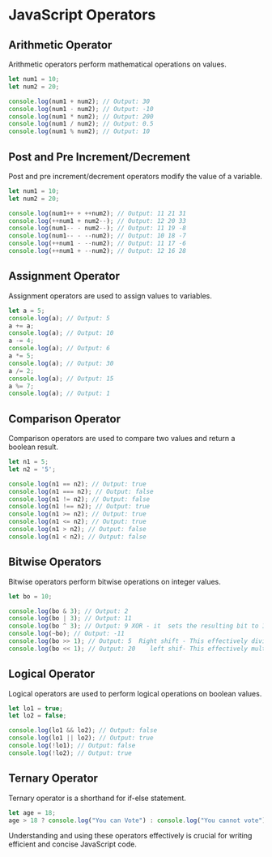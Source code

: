 
# JavaScript Operators

## Arithmetic Operator
Arithmetic operators perform mathematical operations on values.
```javascript
let num1 = 10;
let num2 = 20;

console.log(num1 + num2); // Output: 30
console.log(num1 - num2); // Output: -10
console.log(num1 * num2); // Output: 200
console.log(num1 / num2); // Output: 0.5
console.log(num1 % num2); // Output: 10
```

## Post and Pre Increment/Decrement
Post and pre increment/decrement operators modify the value of a variable.
```javascript
let num1 = 10;
let num2 = 20;

console.log(num1++ + ++num2); // Output: 11 21 31
console.log(++num1 + num2--); // Output: 12 20 33 
console.log(num1-- - num2--); // Output: 11 19 -8
console.log(num1-- - --num2); // Output: 10 18 -7
console.log(++num1 - --num2); // Output: 11 17 -6  
console.log(++num1 + --num2); // Output: 12 16 28
```

## Assignment Operator
Assignment operators are used to assign values to variables.
```javascript
let a = 5;
console.log(a); // Output: 5
a += a;
console.log(a); // Output: 10
a -= 4;
console.log(a); // Output: 6
a *= 5;
console.log(a); // Output: 30
a /= 2;
console.log(a); // Output: 15
a %= 7;
console.log(a); // Output: 1
```

## Comparison Operator
Comparison operators are used to compare two values and return a boolean result.
```javascript
let n1 = 5;
let n2 = '5';

console.log(n1 == n2); // Output: true
console.log(n1 === n2); // Output: false
console.log(n1 != n2); // Output: false
console.log(n1 !== n2); // Output: true
console.log(n1 >= n2); // Output: true
console.log(n1 <= n2); // Output: true
console.log(n1 > n2); // Output: false
console.log(n1 < n2); // Output: false
```

## Bitwise Operators
Bitwise operators perform bitwise operations on integer values.
```javascript
let bo = 10;

console.log(bo & 3); // Output: 2
console.log(bo | 3); // Output: 11 
console.log(bo ^ 3); // Output: 9 XOR - it  sets the resulting bit to 1 only if the input bits are different.
console.log(~bo); // Output: -11
console.log(bo >> 1); // Output: 5  Right shift - This effectively divides the number by 2 for each position shifted.
console.log(bo << 1); // Output: 20    left shif- This effectively multiplies the number by 2 for each position shifted.  
```

## Logical Operator 
Logical operators are used to perform logical operations on boolean values.
```javascript
let lo1 = true; 
let lo2 = false;

console.log(lo1 && lo2); // Output: false
console.log(lo1 || lo2); // Output: true
console.log(!lo1); // Output: false
console.log(!lo2); // Output: true
```

## Ternary Operator
Ternary operator is a shorthand for if-else statement.
```javascript
let age = 18;
age > 18 ? console.log("You can Vote") : console.log("You cannot vote");
```

Understanding and using these operators effectively is crucial for writing efficient and concise JavaScript code.
